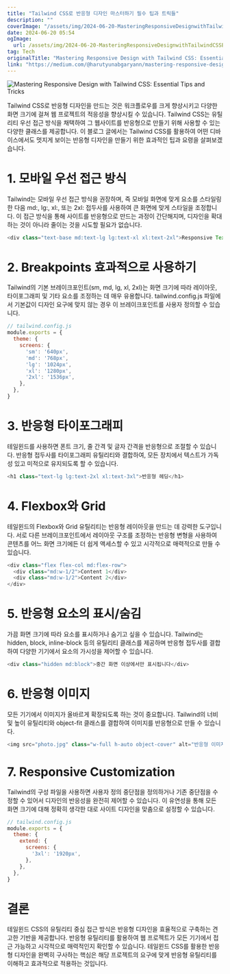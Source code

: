```yaml
---
title: "Tailwind CSS로 반응형 디자인 마스터하기 필수 팁과 트릭들"
description: ""
coverImage: "/assets/img/2024-06-20-MasteringResponsiveDesignwithTailwindCSSEssentialTipsandTricks_0.png"
date: 2024-06-20 05:54
ogImage: 
  url: /assets/img/2024-06-20-MasteringResponsiveDesignwithTailwindCSSEssentialTipsandTricks_0.png
tag: Tech
originalTitle: "Mastering Responsive Design with Tailwind CSS: Essential Tips and Tricks"
link: "https://medium.com/@harutyunabgaryann/mastering-responsive-design-with-tailwind-css-essential-tips-and-tricks-5128da2b5df9"
---
```




![Mastering Responsive Design with Tailwind CSS: Essential Tips and Tricks](/assets/img/2024-06-20-MasteringResponsiveDesignwithTailwindCSSEssentialTipsandTricks_0.png)

Tailwind CSS로 반응형 디자인을 만드는 것은 워크플로우를 크게 향상시키고 다양한 화면 크기에 걸쳐 웹 프로젝트의 적응성을 향상시킬 수 있습니다. Tailwind CSS는 유틸리티 우선 접근 방식을 채택하여 그 웹사이트를 반응형으로 만들기 위해 사용할 수 있는 다양한 클래스를 제공합니다. 이 블로그 글에서는 Tailwind CSS를 활용하여 어떤 디바이스에서도 멋지게 보이는 반응형 디자인을 만들기 위한 효과적인 팁과 요령을 살펴보겠습니다.

# 1. 모바일 우선 접근 방식

Tailwind는 모바일 우선 접근 방식을 권장하며, 즉 모바일 화면에 맞게 요소를 스타일링한 다음 md:, lg:, xl:, 또는 2xl: 접두사를 사용하여 큰 화면에 맞게 스타일을 조정합니다. 이 접근 방식을 통해 사이트를 반응형으로 만드는 과정이 간단해지며, 디자인을 확대하는 것이 아니라 줄이는 것을 시도할 필요가 없습니다.


<div class="content-ad"></div>


```js
<div class="text-base md:text-lg lg:text-xl xl:text-2xl">Responsive Text</div>
```

# 2. Breakpoints 효과적으로 사용하기

Tailwind의 기본 브레이크포인트(sm, md, lg, xl, 2xl)는 화면 크기에 따라 레이아웃, 타이포그래피 및 기타 요소를 조정하는 데 매우 유용합니다. tailwind.config.js 파일에서 기본값이 디자인 요구에 맞지 않는 경우 이 브레이크포인트를 사용자 정의할 수 있습니다.

```js
// tailwind.config.js
module.exports = {
  theme: {
    screens: {
      'sm': '640px',
      'md': '768px',
      'lg': '1024px',
      'xl': '1280px',
      '2xl': '1536px',
    },
  },
}
```

<div class="content-ad"></div>

# 3. 반응형 타이포그래피

테일윈드를 사용하면 폰트 크기, 줄 간격 및 글자 간격을 반응형으로 조절할 수 있습니다. 반응형 접두사를 타이포그래피 유틸리티와 결합하여, 모든 장치에서 텍스트가 가독성 있고 미적으로 유지되도록 할 수 있습니다.

```js
<h1 class="text-lg lg:text-2xl xl:text-3xl">반응형 헤딩</h1>
```

# 4. Flexbox와 Grid

<div class="content-ad"></div>

테일윈드의 Flexbox와 Grid 유틸리티는 반응형 레이아웃을 만드는 데 강력한 도구입니다. 서로 다른 브레이크포인트에서 레이아웃 구조를 조정하는 반응형 변형을 사용하여 콘텐츠를 어느 화면 크기에든 더 쉽게 액세스할 수 있고 시각적으로 매력적으로 만들 수 있습니다.

```js
<div class="flex flex-col md:flex-row">
  <div class="md:w-1/2">Content 1</div>
  <div class="md:w-1/2">Content 2</div>
</div>
```

# 5. 반응형 요소의 표시/숨김

가끔 화면 크기에 따라 요소를 표시하거나 숨기고 싶을 수 있습니다. Tailwind는 hidden, block, inline-block 등의 유틸리티 클래스를 제공하며 반응형 접두사를 결합하여 다양한 기기에서 요소의 가시성을 제어할 수 있습니다.

<div class="content-ad"></div>

```js
<div class="hidden md:block">중간 화면 이상에서만 표시됩니다</div>
```

# 6. 반응형 이미지

모든 기기에서 이미지가 올바르게 확장되도록 하는 것이 중요합니다. Tailwind의 너비 및 높이 유틸리티와 object-fit 클래스를 결합하여 이미지를 반응형으로 만들 수 있습니다.

```js
<img src="photo.jpg" class="w-full h-auto object-cover" alt="반응형 이미지">
```

<div class="content-ad"></div>

# 7. Responsive Customization

Tailwind의 구성 파일을 사용하면 사용자 정의 중단점을 정의하거나 기존 중단점을 수정할 수 있어서 디자인의 반응성을 완전히 제어할 수 있습니다. 이 유연성을 통해 모든 화면 크기에 대해 정확히 생각한 대로 사이트 디자인을 맞춤으로 설정할 수 있습니다.

```js
// tailwind.config.js
module.exports = {
  theme: {
    extend: {
      screens: {
        '3xl': '1920px',
      },
    },
  },
}
```

# 결론

<div class="content-ad"></div>

테일윈드 CSS의 유틸리티 중심 접근 방식은 반응형 디자인을 효율적으로 구축하는 견고한 기반을 제공합니다. 반응형 유틸리티를 활용하여 웹 프로젝트가 모든 기기에서 접근 가능하고 시각적으로 매력적인지 확인할 수 있습니다. 테일윈드 CSS를 활용한 반응형 디자인을 완벽히 구사하는 핵심은 해당 프로젝트의 요구에 맞게 반응형 유틸리티를 이해하고 효과적으로 적용하는 것입니다.